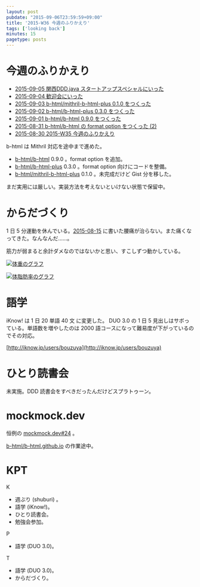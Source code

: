 ```yaml
---
layout: post
pubdate: "2015-09-06T23:59:59+09:00"
title: '2015-W36 今週のふりかえり'
tags: ['looking back']
minutes: 15
pagetype: posts
---
```

# 今週のふりかえり

- [2015-09-05 関西DDD.java スタートアップスペシャルにいった][2015-09-05]
- [2015-09-04 歓迎会にいった][2015-09-04]
- [2015-09-03 b-html/mithril-b-html-plus 0.1.0 をつくった][2015-09-03]
- [2015-09-02 b-html/b-html-plus 0.3.0 をつくった][2015-09-02]
- [2015-09-01 b-html/b-html 0.9.0 をつくった][2015-09-01]
- [2015-08-31 b-html/b-html の format option をつくった (2)][2015-08-31]
- [2015-08-30 2015-W35 今週のふりかえり][2015-08-30]

b-html は Mithril 対応を途中まで進めた。

- [b-html/b-html][] 0.9.0 。format option を追加。
- [b-html/b-html-plus][] 0.3.0 。format option 向けにコードを整備。
- [b-html/mithril-b-html-plus][] 0.1.0 。未完成だけど Gist 分を移した。

まだ実用には厳しい。実装方法を考えないといけない状態で保留中。

# からだづくり

1 日 5 分運動を休んでいる。[2015-08-15][] に書いた腰痛が治らない。また痛くなってきた。なんなんだ……。

筋力が弱まると余計ダメなのではないかと思い、すこしずつ動かしている。

[![体重のグラフ][graph-weight-img]][graph-weight-url]

[![体脂肪率のグラフ][graph-percent-img]][graph-percent-url]

# 語学

iKnow! は 1 日 20 単語 40 文 に変更した。 DUO 3.0 の 1 日 5 見出しはサボっている。単語数を増やしたのは 2000 語コースになって難易度が下がっているのでその対応。

[http://iknow.jp/users/bouzuya](http://iknow.jp/users/bouzuya)

# ひとり読書会

未実施。DDD 読書会をすべきだったんだけどスプラトゥーン。

# mockmock.dev

恒例の [mockmock.dev#24](http://mockmock.connpass.com/event/19565/) 。

[b-html/b-html.github.io][] の作業途中。

# KPT

K

- 週ぶり (shuburi) 。
- 語学 (iKnow!)。
- ひとり読書会。
- 勉強会参加。

P

- 語学 (DUO 3.0)。

T

- 語学 (DUO 3.0)。
- からだづくり。

[graph-percent-img]: http://graph.hatena.ne.jp/bouzuya/graph?graphname=percent&startdate=2015-01-01&enddate=2015-09-06
[graph-percent-url]: http://graph.hatena.ne.jp/bouzuya/percent/?startdate=2015-01-01&enddate=2015-09-06
[graph-weight-img]: http://graph.hatena.ne.jp/bouzuya/graph?graphname=weight&startdate=2015-01-01&enddate=2015-09-06
[graph-weight-url]: http://graph.hatena.ne.jp/bouzuya/weight/?startdate=2015-01-01&enddate=2015-09-06
[2015-09-05]: http://blog.bouzuya.net/2015/09/05/
[2015-09-04]: http://blog.bouzuya.net/2015/09/04/
[2015-09-03]: http://blog.bouzuya.net/2015/09/03/
[2015-09-02]: http://blog.bouzuya.net/2015/09/02/
[2015-09-01]: http://blog.bouzuya.net/2015/09/01/
[2015-08-31]: http://blog.bouzuya.net/2015/08/31/
[2015-08-30]: http://blog.bouzuya.net/2015/08/30/
[b-html/b-html-plus]: https://github.com/b-html/b-html-plus
[b-html/b-html.github.io]: https://github.com/b-html/b-html.github.io
[b-html/b-html]: https://github.com/b-html/b-html
[b-html/mithril-b-html-plus]: https://github.com/b-html/mithril-b-html-plus
[2015-08-15]: http://blog.bouzuya.net/2015/08/15/
